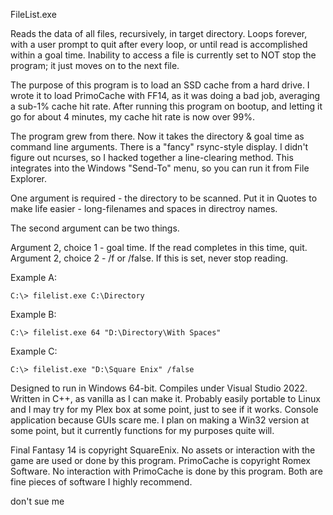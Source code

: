FileList.exe

Reads the data of all files, recursively, in target directory. Loops forever,
with a user prompt to quit after every loop, or until read is accomplished
within a goal time. Inability to access a file is currently set to NOT stop the
program; it just moves on to the next file.

The purpose of this program is to load an SSD cache from a hard drive. I wrote
it to load PrimoCache with FF14, as it was doing a bad job, averaging a sub-1%
cache hit rate. After running this program on bootup, and letting it go for
about 4 minutes, my cache hit rate is now over 99%.

The program grew from there. Now it takes the directory & goal time as command
line arguments. There is a "fancy" rsync-style display. I didn't figure out
ncurses, so I hacked together a line-clearing method. This integrates into the
Windows "Send-To" menu, so you can run it from File Explorer.

One argument is required - the directory to be scanned. Put it in Quotes to make
life easier - long-filenames and spaces in directroy names.

The second argument can be two things.

Argument 2, choice 1 - goal time. If the read completes in this time, quit.
Argument 2, choice 2 - /f or /false. If this is set, never stop reading.

Example A:

```
C:\> filelist.exe C:\Directory
```

Example B:

```
C:\> filelist.exe 64 "D:\Directory\With Spaces"
```

Example C:

```
C:\> filelist.exe "D:\Square Enix" /false
```

Designed to run in Windows 64-bit. Compiles under Visual Studio 2022. Written
in C++, as vanilla as I can make it. Probably easily portable to Linux and I 
may try for my Plex box at some point, just to see if it works. Console
application because GUIs scare me. I plan on making a Win32 version at some
point, but it currently functions for my purposes quite will.

Final Fantasy 14 is copyright SquareEnix. No assets or interaction with the
game are used or done by this program.
PrimoCache is copyright Romex Software. No interaction with PrimoCache is done
by this program.
Both are fine pieces of software I highly recommend.







don't sue me